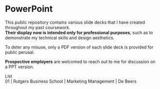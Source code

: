 # PowerPoint
This public repository contains various slide decks that I have created throughout my past coursework.  
**Their display now is intended only for professional purposes**, such as to demonstrate my technical skills and design aesthetics.

To deter any misuse, only a PDF version of each slide deck is provided for public perusal.  

**Prospective employers** are welcomed to reach out to me for discussion on a PPT version. 

List  
01 | Rutgers Business School | Marketing Management | De Beers
